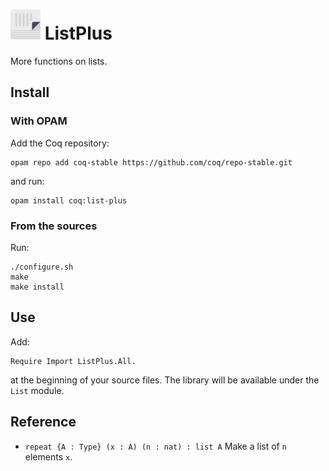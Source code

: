 # ![Logo](https://raw.githubusercontent.com/clarus/icons/master/list-48.png) ListPlus
More functions on lists.

## Install
### With OPAM
Add the Coq repository:

    opam repo add coq-stable https://github.com/coq/repo-stable.git

and run:

    opam install coq:list-plus

### From the sources
Run:

    ./configure.sh
    make
    make install

## Use
Add:

    Require Import ListPlus.All.

at the beginning of your source files. The library will be available under the `List` module.

## Reference
* `repeat {A : Type} (x : A) (n : nat) : list A` Make a list of `n` elements `x`.
